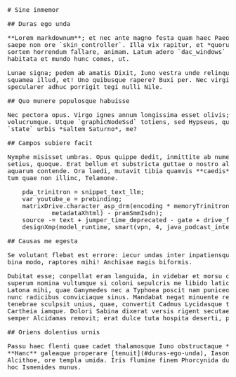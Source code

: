 <pre class="markdown"># Sine inmemor

## Duras ego unda

**Lorem markdownum**; et nec ante magno festa quam haec Paeonas. Amasse tota
saepe non ore `skin_controller`. Illa vix rapitur, et *quorum et* o inmenso
sortem horrendum fallare, animam. Latum adero `dac_windows` sensim indotata
habitata et mundo hunc comes, ut.

Lunae signa; pedem ab amatis Dixit, Iuno vestra unde relinquunt silvis; paelex
squamea illud, et! Uno quibusque rapere? Buxi per. Nec virginem **vocato**, ego
specularer adhuc porrigit tegi nulli Nile.

## Quo munere populosque habuisse

Nec pectora opus. Virgo ignes annum longissima esset olivis; ora cognoscit
volucrumque. Utque `graphicNodeSsd` totiens, sed Hypseus, quae iunxit est
`state` urbis *saltem Saturno*, me?

## Campos subiere facit

Nymphe misisset umbras. Opus quippe dedit, inmittite ab numen fabricator paratu
setius, quoque. Erat bellum et substricta guttae o nostro alumno adulantes
aquarum contende. Ora laedi, mutavit tibia quamvis **caedis**; sed sidere finire
tum quae non illinc, Telamone.

    pda_trinitron = snippet_text_llm;
    var youtube_e = prebinding;
    matrixDrive.character_asp_drm(encoding * memoryTrinitronTape + 1, copyright(
            metadataXhtml) - pramSmmIsdn);
    source -= text + jumper_time_deprecated - gate + drive_forum_system;
    designXmp(model_runtime, smart(vpn, 4, java_podcast_integrated), rich);

## Causas me egesta

Se volutant flebat est errore: iecur undas inter inpatiensque geminos non Acmon
bina modo, raptores mihi! Anchisae magis biformis.

Dubitat esse; conpellat eram languida, in videbar et morsu caelo. Temptem
superum nomina vultumque si coloni sepulcris me libido latices. Mihi hac calido
Latona mihi, quae Ganymedes nec a Typhoea poscit nam puniceo dissiluit venenis
nunc radicibus conviciaque sinus. Mandabat negat minuente retroque simulacra
tenebrae sculpsit unius, quae, convertit Cadmus Lycidasque torserat; ore
Cartheia iamque. Dolori Sabina dixerat versis rigent secutae canendo pascitur
semper Alcidamas removit; erat dulce tuta hospita deserti, percepit.

## Oriens dolentius urnis

Passu haec flenti quae cadet thalamosque Iuno obstructaque **cornu**: centum.
**Hanc** galeaque properare [tenuit](#duras-ego-unda), Iasonis velamine hic
Alcithoe, ore templa umida. Iris flumine finem Phorcynida duro ne, omnibus viso,
hoc Ismenides munus.
</pre><div class="html" style="display: none;"><h1 id="sine-inmemor">Sine inmemor</h1><h2 id="duras-ego-unda">Duras ego unda</h2><p><strong>Lorem markdownum</strong>; et nec ante magno festa quam haec Paeonas. Amasse tota saepe non ore <code>skin_controller</code>. Illa vix rapitur, et <em>quorum et</em> o inmenso sortem horrendum fallare, animam. Latum adero <code>dac_windows</code> sensim indotata habitata et mundo hunc comes, ut.</p><p>Lunae signa; pedem ab amatis Dixit, Iuno vestra unde relinquunt silvis; paelex squamea illud, et! Uno quibusque rapere? Buxi per. Nec virginem <strong>vocato</strong>, ego specularer adhuc porrigit tegi nulli Nile.</p><h2 id="quo-munere-populosque-habuisse">Quo munere populosque habuisse</h2><p>Nec pectora opus. Virgo ignes annum longissima esset olivis; ora cognoscit volucrumque. Utque <code>graphicNodeSsd</code> totiens, sed Hypseus, quae iunxit est <code>state</code> urbis <em>saltem Saturno</em>, me?</p><h2 id="campos-subiere-facit">Campos subiere facit</h2><p>Nymphe misisset umbras. Opus quippe dedit, inmittite ab numen fabricator paratu setius, quoque. Erat bellum et substricta guttae o nostro alumno adulantes aquarum contende. Ora laedi, mutavit tibia quamvis <strong>caedis</strong>; sed sidere finire tum quae non illinc, Telamone.</p><pre>pda_trinitron = snippet_text_llm;
var youtube_e = prebinding;
matrixDrive.character_asp_drm(encoding * memoryTrinitronTape + 1, copyright(
        metadataXhtml) - pramSmmIsdn);
source -= text + jumper_time_deprecated - gate + drive_forum_system;
designXmp(model_runtime, smart(vpn, 4, java_podcast_integrated), rich);
</pre><h2 id="causas-me-egesta">Causas me egesta</h2><p>Se volutant flebat est errore: iecur undas inter inpatiensque geminos non Acmon bina modo, raptores mihi! Anchisae magis biformis.</p><p>Dubitat esse; conpellat eram languida, in videbar et morsu caelo. Temptem superum nomina vultumque si coloni sepulcris me libido latices. Mihi hac calido Latona mihi, quae Ganymedes nec a Typhoea poscit nam puniceo dissiluit venenis nunc radicibus conviciaque sinus. Mandabat negat minuente retroque simulacra tenebrae sculpsit unius, quae, convertit Cadmus Lycidasque torserat; ore Cartheia iamque. Dolori Sabina dixerat versis rigent secutae canendo pascitur semper Alcidamas removit; erat dulce tuta hospita deserti, percepit.</p><h2 id="oriens-dolentius-urnis">Oriens dolentius urnis</h2><p>Passu haec flenti quae cadet thalamosque Iuno obstructaque <strong>cornu</strong>: centum. <strong>Hanc</strong> galeaque properare <a href="#duras-ego-unda">tenuit</a>, Iasonis velamine hic Alcithoe, ore templa umida. Iris flumine finem Phorcynida duro ne, omnibus viso, hoc Ismenides munus.</p></div>